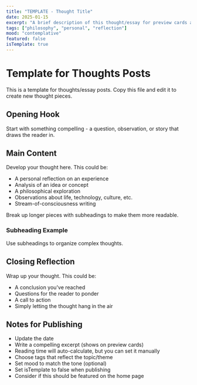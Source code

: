 ```yaml
---
title: "TEMPLATE - Thought Title"
date: 2025-01-15
excerpt: "A brief description of this thought/essay for preview cards and social media."
tags: ["philosophy", "personal", "reflection"]
mood: "contemplative"
featured: false
isTemplate: true
---
```


# Template for Thoughts Posts

This is a template for thoughts/essay posts. Copy this file and edit it to create new thought pieces.

## Opening Hook

Start with something compelling - a question, observation, or story that draws the reader in.

## Main Content

Develop your thought here. This could be:

- A personal reflection on an experience
- Analysis of an idea or concept  
- A philosophical exploration
- Observations about life, technology, culture, etc.
- Stream-of-consciousness writing

Break up longer pieces with subheadings to make them more readable.

### Subheading Example

Use subheadings to organize complex thoughts.

## Closing Reflection

Wrap up your thought. This could be:

- A conclusion you've reached
- Questions for the reader to ponder
- A call to action
- Simply letting the thought hang in the air

## Notes for Publishing

- Update the date
- Write a compelling excerpt (shows on preview cards)
- Reading time will auto-calculate, but you can set it manually
- Choose tags that reflect the topic/theme
- Set mood to match the tone (optional)
- Set isTemplate to false when publishing
- Consider if this should be featured on the home page